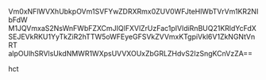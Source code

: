 Vm0xNFlWVXhUbkpOVm1SVFYwZDRXRmx0ZUV0WFJteHlWbTVrVm1KR2NIbFdW
M1JQVmxaS2NsWnFWbFZXCmJIQlFXVlZrUzFac1pIVldiRnBUQ21KRldYcFdX
SEJEVkRKU1YyTkZiR2hTTW5oWFEyeGFSVkZVVmxKTgpiVkl6V1ZkNGNtVnRT
alpOUlhSRVlsUkdNMWR1WXpsUVVXOUxZbGRLZHdvS2IzSngKCnVzZA==

hct